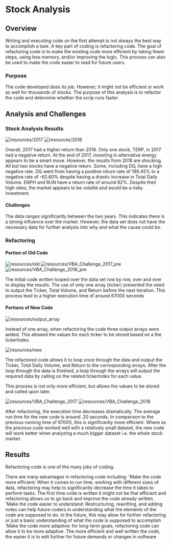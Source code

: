# Stock Analysis

## Overview

Writing and executing code on the first attempt is not always the best way to accomplish a task. A key part of coding is refactoring code. The goal of refactoring code is to make the existing code more efficient by taking fewer steps, using less memory, and/or improving the logic. This process can also be used to make the code easier to read for future users. 

### Purpose

The code developed does its job. However, it might not be efficient or work as well for thousands of stocks. The purpose of this analysis is to refactor the code and determine whether the scrip runs faster.  

## Analysis and Challenges

### Stock Analysis Results

![resources/2017](resources/2017.PNG) ![resources/2018](resources/2018.PNG)

Overall, 2017 had a higher return than 2018. Only one stock, TERP, in 2017 had a negative return. At the end of 2017, investing in alternative energy appears to be a smart move. However, the results from 2018 are shocking. All but two stocks have a negative return. Some, including DQ, have a high negative rate. DQ went from having a positive return rate of 199.45% to a negative rate of -62.60% despite having a drastic increase in Total Daily Volume. ENPH and RUN have a return rate of around 82%. Despite their high rates, the market appears to be volatile and would be a risky investment. 

#### Challenges

The data ranges significantly between the two years. This indicates there is a strong influence over the market. However, the data set does not have the necessary data for further analysis into why and what the cause could be.

### Refactoring

#### Portion of Old Code

![resources/old](resources/old.PNG)
![resources/VBA_Challenge_2017_pre](resources/VBA_Challenge_2017_pre.PNG) ![resources/VBA_Challenge_2018_pre](resources/VBA_Challenge_2018_pre.PNG)

The initial code written looped over the data set row by row, over and over to display the results. The use of only one array (ticker) presented the need to output the Ticker, Total Volume, and Return before the next iteration. This process lead to a higher execution time of around 67000 seconds

#### Portions of New Code

![resources/output_array](resources/output_array.PNG)

Instead of one array, when refactoring the code three output arrays were added. This allowed the values for each ticker to be stored based on a the tickerIndex.

![resources/new](resources/new.PNG)

The refactored code allows it to loop once through the data and output the Ticker, Total Daily Volume, and Return to the corresponding arrays. After the loop through the data is finished, a loop through the arrays will output the required data by calling on the related tickerIndex for each value. 

This process is not only more efficient, but allows the values to be stored and called upon later. 


![resources/VBA_Challenge_2017](resources/VBA_Challenge_2017.PNG) ![resources/VBA_Challenge_2018](resources/VBA_Challenge_2018.PNG)

After refactoring, the execution time decreases dramatically. The average run time for the new code is around .20 seconds. In comparison to the previous running time of 67000, this is significantly more efficient. Where as the previous code worked well with a relatively small dataset, the new code will work better when analyzing a much bigger dataset i.e. the whole stock market.

## Results

Refactoring code is one of the many jobs of coding. 

There are many advantages in refactoring code including:
'Make the code more efficient: When it comes to run time, working with different sizes of data, refactoring may help to significantly decrease the time it takes to perform tasks. The first time code is written it might not be that efficient and refactoring allows us to go back and improve the code already written. 
'Make the code easier to understand: Restructuring, rewritting, and adding notes can help future coders in understanding what the elements of the code are supposed to do. In the future, this may allow for further refactoring or just a basic understanding of what the code is supposed to accomplish
'Make the code more adaptive: for long-term goals, refactoring code can allow it to be more adaptive. The more efficient and well written the code, the easier it is to edit further for future demands or changes in software
